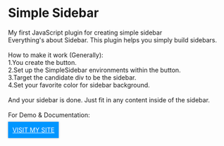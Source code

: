 # Simple Sidebar
My first JavaScript plugin for creating simple sidebar<br>
Everything's about Sidebar. This plugin helps you simply build sidebars.<br><br>
How to make it work (Generally):<br>
1.You create the button.<br>
2.Set up the SimpleSidebar environments within the button.<br>
3.Target the candidate div to be the sidebar.<br> 
4.Set your favorite color for sidebar background.<br><br>
And your sidebar is done. Just fit in any content inside of the sidebar.
<br><br>
For Demo & Documentation:<br><br>
<a class='chandra-btn' href='http://alfianchandra.me'>VISIT MY SITE</a>
<style>
.chandra-btn
  {
    margin:0;
  padding:10px;
  color:#fff;
  background-color:rgb(0,150,255);
  box-shadow:0px 0px 4px #bbb;
  }
</style>
